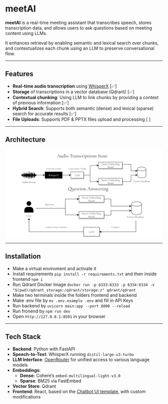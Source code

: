 # meetAI

**meetAI** is a real-time meeting assistant that transcribes speech, stores transcription data, and allows users to ask questions based on meeting content using LLMs.

It enhances retrieval by enabling semantic and lexical search over chunks, and contextualizes each chunk using an LLM to preserve conversational flow.

---

## Features

- **Real-time audio transcription** using [WhisperX](https://github.com/m-bain/whisperx) [✅]
- **Storage** of transcriptions in a vector database (Qdrant) [✅]
- **Contextual chunking**: Using LLM to link chunks by providing a context of previous information [✅]
- **Hybrid Search**: Supports both semantic (dense) and lexical (sparse) search for accurate results [✅]
- **File Uploads**: Supports PDF & PPTX files upload and processing [ ]

---

## Architecture

![](architecture.png)

---

## Installation

- Make a virtual enviroment and activate it
- Install requirements ```pip install -r requirements.txt``` and then inside frontend ```npm i```
- Run Qdrant Docker Image ```docker run -p 6333:6333 -p 6334:6334 -v "$(pwd)/qdrant_storage:/qdrant/storage:z" qdrant/qdrant```
- Make two terminals inside the folders frontend and backend
- Make .env file by ```mv .env.example .env``` and fill in API Keys
- Run backend by ```uvicorn main:app --port 8000 --reload```
- Run fronend by ```npm run dev```
- Open ```http://127.0.0.1:8501``` in your browser

---

## Tech Stack

- **Backend**: Python with FastAPI
- **Speech-to-Text**: WhisperX running `distil-large-v3-turbo`
- **LLM Interface**: [OpenRouter](https://openrouter.ai/) for unified access to various language models
- **Embeddings**:
  - **Dense**: Cohere’s `embed-multilingual-light-v3.0`
  - **Sparse**: BM25 via FastEmbed
- **Vector Store**: Qdrant
- **Frontend**: React, based on the [Chatbot UI template](https://github.com/ChristophHandschuh/chatbot-ui), with custom modifications
